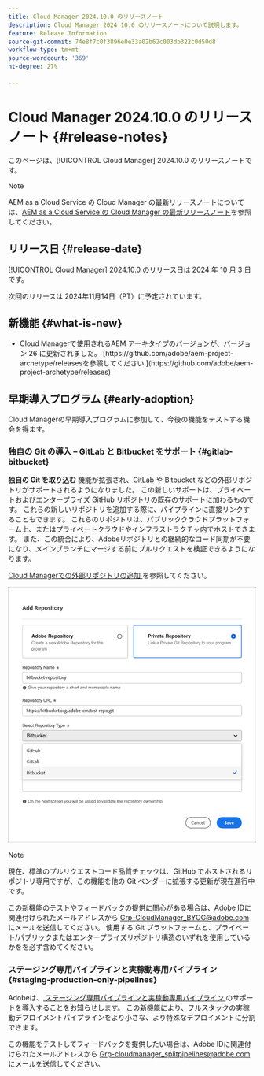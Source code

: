 ```yaml
---
title: Cloud Manager 2024.10.0 のリリースノート
description: Cloud Manager 2024.10.0 のリリースノートについて説明します。
feature: Release Information
source-git-commit: 74e8f7c0f3896e0e33a02b62c003db322c0d50d8
workflow-type: tm+mt
source-wordcount: '369'
ht-degree: 27%

---
```


# Cloud Manager 2024.10.0 のリリースノート {#release-notes}

このページは、[!UICONTROL Cloud Manager] 2024.10.0 のリリースノートです。

>[!NOTE]
>
>AEM as a Cloud Service の Cloud Manager の最新リリースノートについては、[AEM as a Cloud Service の Cloud Manager の最新リリースノート](https://experienceleague.adobe.com/ja/docs/experience-manager-cloud-service/content/release-notes/cloud-manager/current)を参照してください。



## リリース日 {#release-date}

<!-- SAVE FOR FUTURE POSSIBLE USE No notable bugs or features for the September release of Cloud Manager. -->

[!UICONTROL Cloud Manager] 2024.10.0 のリリース日は 2024 年 10 月 3 日です。

次回のリリースは 2024年11月14日（PT）に予定されています。



## 新機能 {#what-is-new}

* <!-- BOTH CS & AMS --> Cloud Managerで使用されるAEM アーキタイプのバージョンが、バージョン 26 に更新されました。 [https://github.com/adobe/aem-project-archetype/releasesを参照してください ](https://github.com/adobe/aem-project-archetype/releases)
<!-- (CMGR-59817) -->



## 早期導入プログラム {#early-adoption}

Cloud Managerの早期導入プログラムに参加して、今後の機能をテストする機会を得ます。

### 独自の Git の導入 – GitLab と Bitbucket をサポート {#gitlab-bitbucket}

<!-- BOTH CS & AMS -->

**独自の Git を取り込む** 機能が拡張され、GitLab や Bitbucket などの外部リポジトリがサポートされるようになりました。 この新しいサポートは、プライベートおよびエンタープライズ GitHub リポジトリの既存のサポートに加わるものです。 これらの新しいリポジトリを追加する際に、パイプラインに直接リンクすることもできます。 これらのリポジトリは、パブリッククラウドプラットフォーム上、またはプライベートクラウドやインフラストラクチャ内でホストできます。 また、この統合により、Adobeリポジトリとの継続的なコード同期が不要になり、メインブランチにマージする前にプルリクエストを検証できるようになります。

[Cloud Managerでの外部リポジトリの追加 ](/help/managing-code/external-repositories.md) を参照してください。

![リポジトリを追加ダイアログボックス](/help/release-notes/assets/repositories-add-release-notes.png)

>[!NOTE]
>
>現在、標準のプルリクエストコード品質チェックは、GitHub でホストされるリポジトリ専用ですが、この機能を他の Git ベンダーに拡張する更新が現在進行中です。

この新機能のテストやフィードバックの提供に関心がある場合は、Adobe IDに関連付けられたメールアドレスから [Grp-CloudManager_BYOG@adobe.com](mailto:Grp-CloudManager_BYOG@adobe.com) にメールを送信してください。 使用する Git プラットフォームと、プライベート/パブリックまたはエンタープライズリポジトリ構造のいずれを使用しているかをを必ず含めてください。

### ステージング専用パイプラインと実稼動専用パイプライン {#staging-production-only-pipelines}

Adobeは、[ ステージング専用パイプラインと実稼動専用パイプライン ](/help/using/stage-prod-only.md) のサポートを導入することをお知らせします。 この新機能により、フルスタックの実稼動デプロイメントパイプラインをより小さな、より特殊なデプロイメントに分割できます。

この機能をテストしてフィードバックを提供したい場合は、Adobe IDに関連付けられたメールアドレスから [Grp-cloudmanager_splitpipelines@adobe.com](mailto:Grp-cloudmanager_splitpipelines@adobe.com) にメールを送信してください。

<!-- ## Bug fixes

* text
-->

<!-- Known Issues {#known-issues}

 -->
